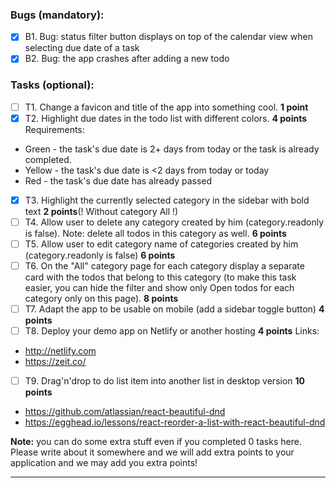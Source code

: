 
### Bugs (mandatory):

- [X] B1. Bug: status filter button displays on top of the calendar view when selecting due date of a task
- [X] B2. Bug: the app crashes after adding a new todo

### Tasks (optional):

- [ ] T1. Change a favicon and title of the app into something cool. __1 point__
- [X] T2. Highlight due dates in the todo list with different colors. __4 points__ 
Requirements:
* Green - the task's due date is 2+ days from today or the task is already completed.
* Yellow - the task's due date is <2 days from today or today
* Red - the task's due date has already passed
- [X] T3. Highlight the currently selected category in the sidebar with bold text __2 points__(! Without category All !)
- [ ] T4. Allow user to delete any category created by him (category.readonly is false). Note: delete all todos in this category as well. __6 points__
- [ ] T5. Allow user to edit category name of categories created by him (category.readonly is false) __6 points__
- [ ] T6. On the "All" category page for each category display a separate card with the todos that belong to this category (to make this task easier, you can hide the filter and show only Open todos for each category only on this page). __8 points__
- [ ] T7. Adapt the app to be usable on mobile (add a sidebar toggle button) __4 points__
- [ ] T8. Deploy your demo app on Netlify or another hosting __4 points__ 
Links:
* http://netlify.com
* https://zeit.co/
- [ ] T9. Drag'n'drop to do list item into another list in desktop version __10 points__
* https://github.com/atlassian/react-beautiful-dnd
* https://egghead.io/lessons/react-reorder-a-list-with-react-beautiful-dnd

__Note:__ you can do some extra stuff even if you completed 0 tasks here. Please write about it somewhere and we will add extra points to your application and we may add you extra points!

-----


